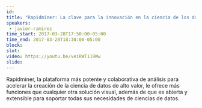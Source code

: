 ```yaml
---
id: 
title: "Rapidminer: La clave para la innovación en la ciencia de los datos presentada por Nasoft"
speakers:
 - javier-ramirez
time_start: 2017-03-28T17:50:00-05:00
time_end: 2017-03-28T18:30:00-05:00
block: 
slot: 
video: https://youtu.be/veiRWT119Ww
slide:
---
```


Rapidminer, la plataforma más potente y colaborativa de análisis para acelerar la creación de la ciencia de datos de alto valor, le ofrece más funciones que cualquier otra solución visual, además de que es abierta y extensible para soportar todas sus necesidades de ciencias de datos.